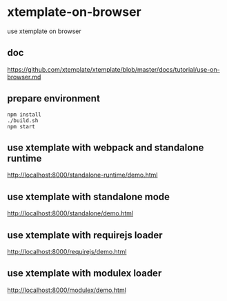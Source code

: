 # xtemplate-on-browser

use xtemplate on browser

## doc

https://github.com/xtemplate/xtemplate/blob/master/docs/tutorial/use-on-browser.md

## prepare environment

```
npm install
./build.sh
npm start
```
## use xtemplate with webpack and standalone runtime


[http://localhost:8000/standalone-runtime/demo.html](http://localhost:8000/standalone-runtime/demo.html)


## use xtemplate with standalone mode


[http://localhost:8000/standalone/demo.html](http://localhost:8000/standalone/demo.html)


## use xtemplate with requirejs loader


[http://localhost:8000/requirejs/demo.html](http://localhost:8000/requirejs/demo.html)


## use xtemplate with modulex loader


[http://localhost:8000/modulex/demo.html](http://localhost:8000/modulex/demo.html)
